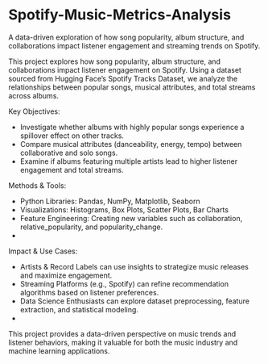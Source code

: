 # Spotify-Music-Metrics-Analysis
A data-driven exploration of how song popularity, album structure, and collaborations impact listener engagement and streaming trends on Spotify.

This project explores how song popularity, album structure, and collaborations impact listener engagement on Spotify. Using a dataset sourced from Hugging Face’s Spotify Tracks Dataset, we analyze the relationships between popular songs, musical attributes, and total streams across albums.

Key Objectives:
 - Investigate whether albums with highly popular songs experience a spillover effect on other tracks.
 - Compare musical attributes (danceability, energy, tempo) between collaborative and solo songs.
 - Examine if albums featuring multiple artists lead to higher listener engagement and total streams.
  
Methods & Tools:
 - Python Libraries: Pandas, NumPy, Matplotlib, Seaborn
 - Visualizations: Histograms, Box Plots, Scatter Plots, Bar Charts
 - Feature Engineering: Creating new variables such as collaboration, relative_popularity, and popularity_change.
 - 
Impact & Use Cases:
 - Artists & Record Labels can use insights to strategize music releases and maximize engagement.
 - Streaming Platforms (e.g., Spotify) can refine recommendation algorithms based on listener preferences.
 - Data Science Enthusiasts can explore dataset preprocessing, feature extraction, and statistical modeling.
 - 
This project provides a data-driven perspective on music trends and listener behaviors, making it valuable for both the music industry and machine learning applications.
